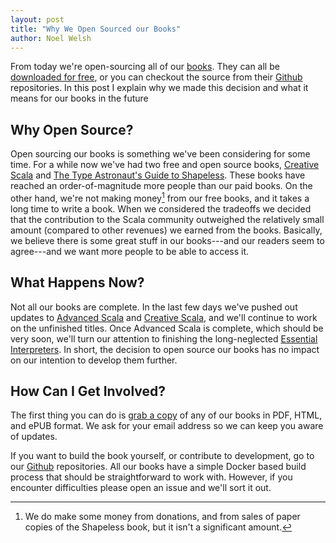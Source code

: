 ```yaml
---
layout: post
title: "Why We Open Sourced our Books"
author: Noel Welsh
---
```


From today we're open-sourcing all of our [books][books].
They can all be [downloaded for free][books],
or you can checkout the source from their [Github][github] repositories.
In this post I explain why we made this decision
and what it means for our books in the future

<!-- break -->

## Why Open Source?

Open sourcing our books is something we've been considering for some time.
For a while now we've had two free and open source books,
[Creative Scala][creative-scala] and [The Type Astronaut's Guide to Shapeless][shapeless].
These books have reached an order-of-magnitude more people than our paid books.
On the other hand, we're not making money[^paper] from our free books, and it takes a long time to write a book.
When we considered the tradeoffs we decided that the contribution to the Scala community
outweighed the relatively small amount (compared to other revenues) we earned from the books.
Basically, we believe there is some great stuff in our books---and our readers
seem to agree---and we want more people to be able to access it.


## What Happens Now?

Not all our books are complete.
In the last few days we've pushed out updates to
[Advanced Scala][advanced-scala] and [Creative Scala][creative-scala],
and we'll continue to work on the unfinished titles.
Once Advanced Scala is complete, which should be very soon,
we'll turn our attention to finishing the long-neglected [Essential Interpreters][essential-interpreters].
In short, the decision to open source our books has no impact on our intention to develop them further.


## How Can I Get Involved?

The first thing you can do is [grab a copy][books] of any of our books in PDF, HTML, and ePUB format.
We ask for your email address so we can keep you aware of updates.

If you want to build the book yourself, or contribute to development, go to our [Github][github] repositories.
All our books have a simple Docker based build process that should be straightforward to work with.
However, if you encounter difficulties please open an issue and we'll sort it out.

[books]: http://underscore.io/books/
[github]: https://github.com/search?q=topic%3Abook+org%3Aunderscoreio&type=Repositories
[creative-scala]: http://underscore.io/books/creative-scala/
[advanced-scala]: http://underscore.io/books/advanced-scala/
[shapeless]: http://underscore.io/books/shapeless-guide/
[essential-interpreters]: https://github.com/underscoreio/essential-interpreters

[^paper]: We do make some money from donations, and from sales of paper copies of the Shapeless book, but it isn't a significant amount.
